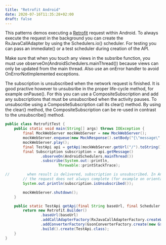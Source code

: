 ```yaml
---
title: "Retrofit Android"
date: 2020-07-16T11:35:28+02:00
draft: false
---
```

This patterns demos executing a [Retrofit](http://square.github.io/retrofit/) request within Android. To always execute the request in the background you can create the RxJavaCallAdapter by using the Schedulers.io() scheduler. For testing you can pass an immediate() or a test scheduler during creation of the API.

Make sure that when you touch any views in the subsribe function, you must use observeOn(AndroidSchedulers.mainThread()) because views can only be updated from the main thread. Also use an onError handler to avoid OnErrorNotImplemented exceptions.

The subscription is unsubscribed when the network request is finished. It is good practive however to unsubsribe in the proper life-cycle method, for example onPause(). For this you can use a CompositeSubscription and add any subscriptions that must be unsubscribed when the activity pauses. To unsubscribe using a CompositeSubscription call its clear() method. By using the clear() method, the CompositeSubscription can be re-used in contrast to the unsubscribe() method. 
```java
public class RetrofitTest {
    public static void main(String[] args) throws IOException {
        final MockWebServer mockWebServer = new MockWebServer();
        mockWebServer.enqueue(new MockResponse().setBody("{\"message\": \"Hallo\"}").setResponseCode(200));
        mockWebServer.play();
        final TestApi api = getApi(mockWebServer.getUrl("/").toString(), Schedulers.io());
        final Subscription subscription = api.getMessage()
                .observeOn(AndroidSchedulers.mainThread())
                .subscribe(System.out::println,
                        Throwable::printStackTrace);

//        when result is delivered, subscription is unsubscribed. In Android, best to unsubscribe in lifecycle methods since
        // the request does not always complete (for example on orientation change, back button etc.)
        System.out.println(subscription.isUnsubscribed());

        mockWebServer.shutdown();
    }

    public static TestApi getApi(final String baseUrl, final Scheduler scheduler) {
        return new Retrofit.Builder()
                .baseUrl(baseUrl)
                .addCallAdapterFactory(RxJavaCallAdapterFactory.createWithScheduler(scheduler))
                .addConverterFactory(GsonConverterFactory.create(new GsonBuilder().create()))
                .build().create(TestApi.class);
    }
}
```
